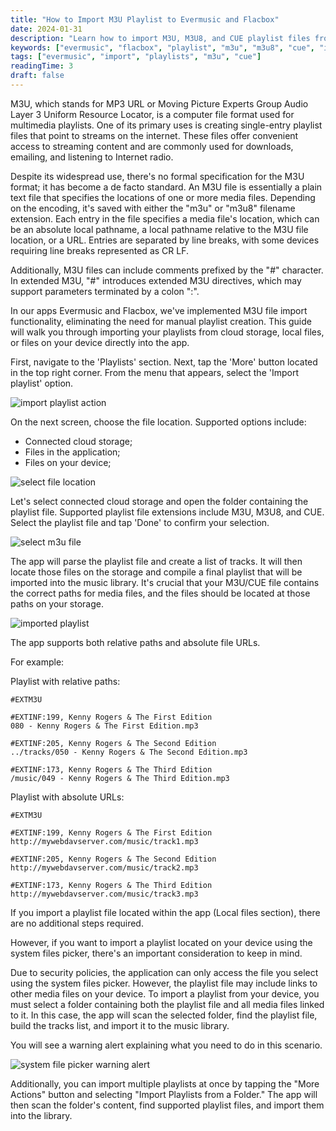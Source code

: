 ```yaml
---
title: "How to Import M3U Playlist to Evermusic and Flacbox"
date: 2024-01-31
description: "Learn how to import M3U, M3U8, and CUE playlist files from cloud, local storage, or device into Evermusic and Flacbox."
keywords: ["evermusic", "flacbox", "playlist", "m3u", "m3u8", "cue", "import", "music app"]
tags: ["evermusic", "import", "playlists", "m3u", "cue"]
readingTime: 3
draft: false
---
```


M3U, which stands for MP3 URL or Moving Picture Experts Group Audio Layer 3 Uniform Resource Locator, is a computer file format used for multimedia playlists. One of its primary uses is creating single-entry playlist files that point to streams on the internet. These files offer convenient access to streaming content and are commonly used for downloads, emailing, and listening to Internet radio.

Despite its widespread use, there's no formal specification for the M3U format; it has become a de facto standard. An M3U file is essentially a plain text file that specifies the locations of one or more media files. Depending on the encoding, it's saved with either the "m3u" or "m3u8" filename extension. Each entry in the file specifies a media file's location, which can be an absolute local pathname, a local pathname relative to the M3U file location, or a URL. Entries are separated by line breaks, with some devices requiring line breaks represented as CR LF.

Additionally, M3U files can include comments prefixed by the "#" character. In extended M3U, "#" introduces extended M3U directives, which may support parameters terminated by a colon ":".

In our apps Evermusic and Flacbox, we've implemented M3U file import functionality, eliminating the need for manual playlist creation. This guide will walk you through importing your playlists from cloud storage, local files, or files on your device directly into the app.

First, navigate to the 'Playlists' section. Next, tap the 'More' button located in the top right corner. From the menu that appears, select the 'Import playlist' option.

![import playlist action](21260c_fd95e0ec2f6a49bfb98fc33005b2f70a~mv2.png)

On the next screen, choose the file location. Supported options include:

- Connected cloud storage;
- Files in the application;
- Files on your device;

![select file location](21260c_1a9066303ba74a0980957ced63536683~mv2.png)

Let's select connected cloud storage and open the folder containing the playlist file. Supported playlist file extensions include M3U, M3U8, and CUE. Select the playlist file and tap 'Done' to confirm your selection.

![select m3u file](21260c_4024ea3ad6d24efdb40f62e599da198a~mv2.png)

The app will parse the playlist file and create a list of tracks. It will then locate those files on the storage and compile a final playlist that will be imported into the music library. It's crucial that your M3U/CUE file contains the correct paths for media files, and the files should be located at those paths on your storage.

![imported playlist](21260c_2b56a04c305f496c84ce025769e2ed5c~mv2.png)

The app supports both relative paths and absolute file URLs.

For example:

Playlist with relative paths:

```plaintext
#EXTM3U

#EXTINF:199, Kenny Rogers & The First Edition
080 - Kenny Rogers & The First Edition.mp3

#EXTINF:205, Kenny Rogers & The Second Edition
../tracks/050 - Kenny Rogers & The Second Edition.mp3

#EXTINF:173, Kenny Rogers & The Third Edition
/music/049 - Kenny Rogers & The Third Edition.mp3
```

Playlist with absolute URLs:

```plaintext
#EXTM3U

#EXTINF:199, Kenny Rogers & The First Edition
http://mywebdavserver.com/music/track1.mp3

#EXTINF:205, Kenny Rogers & The Second Edition
http://mywebdavserver.com/music/track2.mp3

#EXTINF:173, Kenny Rogers & The Third Edition
http://mywebdavserver.com/music/track3.mp3
```

If you import a playlist file located within the app (Local files section), there are no additional steps required.

However, if you want to import a playlist located on your device using the system files picker, there's an important consideration to keep in mind.

Due to security policies, the application can only access the file you select using the system files picker. However, the playlist file may include links to other media files on your device. To import a playlist from your device, you must select a folder containing both the playlist file and all media files linked to it. In this case, the app will scan the selected folder, find the playlist file, build the tracks list, and import it to the music library.

You will see a warning alert explaining what you need to do in this scenario.

![system file picker warning alert](21260c_2a1fc19a58f9437c9dd171ec5879a071~mv2.png)

Additionally, you can import multiple playlists at once by tapping the "More Actions" button and selecting "Import Playlists from a Folder." The app will then scan the folder's content, find supported playlist files, and import them into the library.